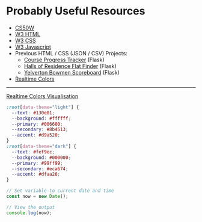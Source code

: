# Probably Useful Resources

- [CS50W](https://cs50.harvard.edu/web/2020/)
- [W3 HTML](https://www.w3schools.com/html/default.asp)
- [W3 CSS](https://www.w3schools.com/css/default.asp)
- [W3 Javascript](https://www.w3schools.com/js/default.asp)
- Previous HTML / CSS (JSON / CSV) Projects:
    - [Course Progress Tracker](https://github.com/corey-richardson/course-progress-tracker) (Flask)
    - [Halls of Residence Flat Finder](https://github.com/corey-richardson/halls-of-residence-flat-finder) (Flask)
    - [Yelverton Bowmen Scoreboard](https://github.com/corey-richardson/yelverton-bowmen-scoreboard) (Flask)
- [Realtime Colors](https://www.realtimecolors.com/)

---

[Realtime Colors Visualisation](https://www.realtimecolors.com/?colors=130e01-ffffff-006600-8b4513-d9a520&fonts=Poppins-Poppins)
```css
:root[data-theme="light"] {
  --text: #130e01;
  --background: #ffffff;
  --primary: #006600;
  --secondary: #8b4513;
  --accent: #d9a520;
}
:root[data-theme="dark"] {
  --text: #fef9ec;
  --background: #000000;
  --primary: #99ff99;
  --secondary: #eca674;
  --accent: #dfaa26;
}
```

```js
// Set variable to current date and time
const now = new Date();

// View the output
console.log(now);
```